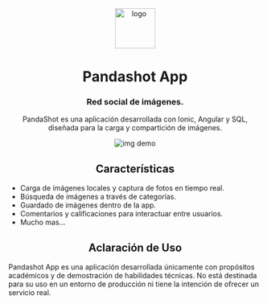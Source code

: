 <div align="center">
  
<img src="https://i.imgur.com/2wAjlkO.png" alt="logo" title="logo" width="80"/>

# Pandashot App

### Red social de imágenes.
PandaShot es una aplicación desarrollada con Ionic, Angular y SQL, diseñada para la carga y compartición de imágenes.

<img src="https://cayssa.s-ul.eu/c5uZaF3R" alt="img demo" title="img demo"/>

## Características

<div align="left">

* Carga de imágenes locales y captura de fotos en tiempo real.
* Búsqueda de imágenes a través de categorías.
* Guardado de imágenes dentro de la app.
* Comentarios y calificaciones para interactuar entre usuarios.
* Mucho mas...

</div>

## Aclaración de Uso

<div align="left">
Pandashot App es una aplicación desarrollada únicamente con propósitos académicos y de demostración de habilidades técnicas. No está destinada para su uso en un entorno de producción ni tiene la intención de ofrecer un servicio real.
</div>

</div>
